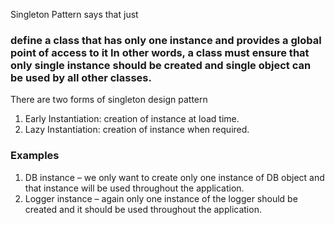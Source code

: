 Singleton Pattern says that just
### define a class that has only one instance and provides a global point of access to it In other words, a class must ensure that only single instance should be created and single object can be used by all other classes.

There are two forms of singleton design pattern

1. Early Instantiation: creation of instance at load time.
2. Lazy Instantiation: creation of instance when required.

### Examples
1. DB instance – we only want to create only one instance of DB object and that instance will be used throughout the application. 
2. Logger instance – again only one instance of the logger should be created and it should be used throughout the application.
